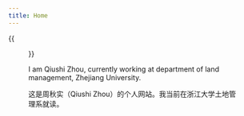 ```yaml
---
title: Home
---
```


{{<figure src="https://animalcorner.org/wp-content/uploads/2020/07/Japanese-Dog-Breeds-Akita.jpg" title="" width="450">}}

I am Qiushi Zhou, currently working at department of land management, Zhejiang University.

这是周秋实（Qiushi Zhou）的个人网站。我当前在浙江大学土地管理系就读。